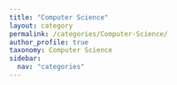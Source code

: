 ```yaml
---
title: "Computer Science"
layout: category
permalink: /categories/Computer-Science/
author_profile: true
taxonomy: Computer Science
sidebar:
  nav: "categories"
---
```

